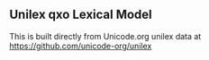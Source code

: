 Unilex qxo Lexical Model
----------------------

This is built directly from Unicode.org unilex data at
https://github.com/unicode-org/unilex
